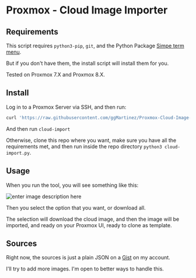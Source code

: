 # Proxmox - Cloud Image Importer

 
## Requirements 
This script requires `python3-pip`, `git`, and the Python Package [Simpe term menu](https://pypi.org/project/simple-term-menu/). 

But if you don't have them, the install script will install them for you.

Tested on Proxmox 7.X and Proxmox 8.X.
## Install 

Log in to a Proxmox Server via SSH, and then run: 
```bash
curl 'https://raw.githubusercontent.com/ggMartinez/Proxmox-Cloud-Image-Importer/main/install.sh' | bash
```

And then run `cloud-import`
 
 Otherwise, clone this repo where you want, make sure you have all the requirements met, and then run inside the repo directory `python3 cloud-import.py`.

## Usage

When you run the tool, you will see something like this:

![enter image description here](https://i.ibb.co/sgn3FgL/Screenshot-2024-08-27-at-2-37-49-PM.png)

Then you select the option that you want, or download all. 

The selection will download the cloud image, and then the image will be imported, and ready on your Proxmox UI, ready to clone as template. 

## Sources
Right now, the sources is just a plain JSON on a [Gist](https://gist.githubusercontent.com/ggMartinez/f20f83d6a7630ab49d782abfe9017bc5/raw/3fb857a37b413403322e21469e155922bbac7d0c/sources.json) on my account. 

I'll try to add more images. I'm open to better ways to handle this.
